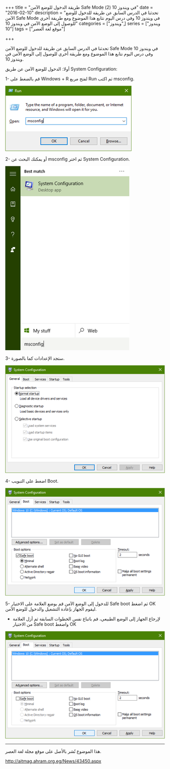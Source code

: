 +++
title = "طريقة الدخول للوضع الآمن Safe Mode في ويندوز 10 (2)"
date = "2016-02-10"
description = "تحدثنا في الدرس السابق عن طريقة للدخول للوضع الآمن Safe Mode في ويندوز 10 وفي درس اليوم نتابع هذا الموضوع ومع طريقة أخري للوصول إلى الوضع الآمن في ويندوز 10"
categories = ["ويندوز",]
series = ["ويندوز 10"]
tags = ["موقع لغة العصر"]

+++

تحدثنا في الدرس السابق عن طريقة للدخول للوضع الآمن Safe Mode في ويندوز 10
وفي درس اليوم نتابع هذا الموضوع ومع طريقة أخري للوصول إلى الوضع الآمن في ويندوز 10.

أولا: الدخول للوضع الآمن عن طريق System Configuration:

1- قم بالضغط على Windows + R لفتح مربع Run ثم اكتب msconfig.

![1](images/2016-635907143447929551-792.png)

2- أو يمكنك البحث عن msconfig ثم اختر System Configuration.

![2](images/2016-635907143517505997-750.png)

3- ستجد الإعدادات كما بالصورة.

![3](images/2016-635907143636222758-622.png)

4- اضغط على التبويب Boot.

![4](images/2016-635907143830288002-28.png)

5- للدخول إلى الوضع الآمن قم بوضع العلامة على الاختيار Safe boot ثم اضغط OK ليقوم الجهاز بإعادة التشغيل والدخول للوضع الآمن.

- لإرجاع الجهاز إلى الوضع الطبيعي، قم باتباع نفس الخطوات السابقة ثم أزل العلامة من الاختيار Safe boot واضغط OK

![5](images/2016-635907144295950987-595.png)

---
هذا الموضوع نٌشر باﻷصل على موقع مجلة لغة العصر.

http://aitmag.ahram.org.eg/News/43450.aspx